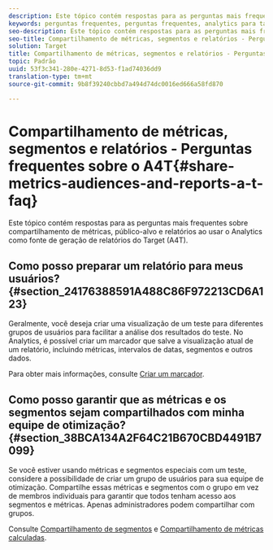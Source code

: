 ```yaml
---
description: Este tópico contém respostas para as perguntas mais frequentes sobre compartilhamento de métricas, público-alvo e relatórios ao usar o Analytics como fonte de geração de relatórios do Target (A4T).
keywords: perguntas frequentes, perguntas frequentes, analytics para target, a4T, compartilhar relatórios
seo-description: Este tópico contém respostas para as perguntas mais frequentes sobre compartilhamento de métricas, público-alvo e relatórios ao usar o Analytics como fonte de geração de relatórios do Target (A4T).
seo-title: Compartilhamento de métricas, segmentos e relatórios - Perguntas frequentes sobre o A4T
solution: Target
title: Compartilhamento de métricas, segmentos e relatórios - Perguntas frequentes sobre o A4T
topic: Padrão
uuid: 53f3c341-280e-4271-8d53-f1ad74036dd9
translation-type: tm+mt
source-git-commit: 9b8f39240cbbd7a494d74dc0016ed666a58fd870

---
```



# Compartilhamento de métricas, segmentos e relatórios - Perguntas frequentes sobre o A4T{#share-metrics-audiences-and-reports-a-t-faq}

Este tópico contém respostas para as perguntas mais frequentes sobre compartilhamento de métricas, público-alvo e relatórios ao usar o Analytics como fonte de geração de relatórios do Target (A4T).

## Como posso preparar um relatório para meus usuários? {#section_24176388591A488C86F972213CD6A123}

Geralmente, você deseja criar uma visualização de um teste para diferentes grupos de usuários para facilitar a análise dos resultados do teste. No Analytics, é possível criar um marcador que salve a visualização atual de um relatório, incluindo métricas, intervalos de datas, segmentos e outros dados.

Para obter mais informações, consulte [Criar um marcador](https://marketing.adobe.com/resources/help/en_US/sc/user/t_bookmarks_creating.html).

## Como posso garantir que as métricas e os segmentos sejam compartilhados com minha equipe de otimização? {#section_38BCA134A2F64C21B670CBD4491B7099}

Se você estiver usando métricas e segmentos especiais com um teste, considere a possibilidade de criar um grupo de usuários para sua equipe de otimização. Compartilhe essas métricas e segmentos com o grupo em vez de membros individuais para garantir que todos tenham acesso aos segmentos e métricas. Apenas administradores podem compartilhar com grupos.

Consulte [Compartilhamento de segmentos](https://marketing.adobe.com/resources/help/en_US/analytics/segment/t_seg_share.html) e [Compartilhamento de métricas calculadas](https://marketing.adobe.com/resources/help/en_US/analytics/calcmetrics/cm_sharing.html).
